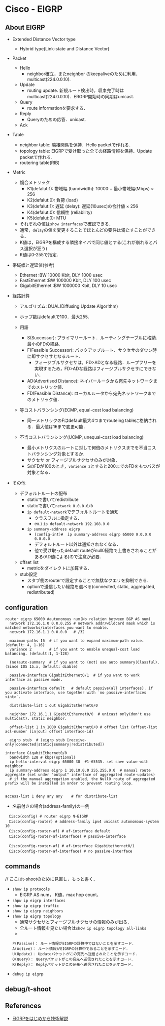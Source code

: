 # Cisco - EIGRP

## About EIGRP
- Extended Distance Vector type
  - Hybrid type(Link-state and Distance Vector)

- Packet
  - Hello
    - neighbor確立，またneighbor のkeepaliveのために利用．multicast(224.0.0.10).
  - Update
    - routing update. 新規ルート検出時，収束完了時はmulticast(224.0.0.10)．ERGRP開始時の同期はunicast.
  - Query
    - route informationを要求する．
  - Reply
    - Queryのための応答．unicast.
  - Ack

- Table
  - neighbor table: 隣接関係を保持．Hello packetで作れる．
  - topology table: EIGRPで受け取った全ての経路情報を保持．Update packetで作れる．
  - routering table(RIB)

- Metric
  - 複合メトリック
    - K1(defalut:1): 帯域幅 (bandwidth): 10000 ÷ 最小帯域幅(Mbps) × 256
    - K2(defalut:0): 負荷 (load)
    - K3(defalut:1): 遅延 (delay): 遅延(10usec)の合計値 × 256
    - K4(defalut:0): 信頼性 (reliability)
    - K5(defalut:0): MTU
  - それぞれの値は`show interfaces`で確認できる．
  - 通常，`delay`の値を変更することでほとんどの要件は満たすことができる．
  - K値は，EIGRPを構成する隣接ネイバで同じ値とする(これが崩れるとパス選択が狂う)
  - K値は0-255で指定．

- 帯域幅と遅延値(参考)
  - Ethernet        :BW   10000 Kbit, DLY 1000 usec
  - FastEthernet    :BW  100000 Kbit, DLY  100 usec
  - GigabitEthernet :BW 1000000 Kbit, DLY   10 usec

- 経路計算
  - アルゴリズム: DUAL(Diffusing Update Algorithm)
  - ホップ数はdefaultで100．最大255．

  - 用語
    - S(Successor): プライマリールート．ルーティングテーブルに格納．最小のFDの経路．
    - F(Feasible Successor): バックアップルート．サクセサのダウン時に即サクセサとなるルート．
      - フィージブルサクセサは，FD>ADとなる経路．ループフリーを実現するため，FD>ADな経路はフィージブルサクセサにできない．
    - AD(Advertised Distance): ネイバールータから宛先ネットワークまでのメトリック値．
    - FD(Feasible Distance): ローカルルータから宛先ネットワークまでのメトリック値．

  - 等コストバランシング(ECMP, equal-cost load balancing)
    - 同一メトリックのFはdefault最大4つまでrouteing tableに格納される．最大値は16まで変更可能．
  - 不当コストバランシング(UCMP, unequal-cost load balancing)
    - 最小メトリクスのルートに対して何倍のメトリクスまでを不当コストバランシング対象とするか．
    - サクセサ or フィージブルサクセサのみが対象．
    - SのFDが100のとき，`varience 2`とすると200までのFDをもつパスが対象となる．

- その他
  - デフォルトルートの配布
    - staticで書いてredistribute
    - staticで書いて`network 0.0.0.0/0`
    - `ip default-network`でデフォルトルートを通知
      - クラスフルに指定する．
      - ex.) `ip default-network 192.168.0.0`
    - `ip summary-address eigrp`
      - `(config-int)#  ip summary-address eigrp 65000 0.0.0.0 0.0.0.0`
      - デフォルトルート以外は通知されなくなる．
      - 他で受け取ったdefault routeがnull0経路で上書きされることがある(AD値による)ので注意が必要．
  - offset list
    - metricをダイレクトに加算する．
  - stub設定
    - スタブ側のrouterで設定することで無駄なクエリを抑制できる．
    - optionで送信したい経路を選べる(connected, static, aggregated, redistributed)

## configuration
```
router eigrp 65000 #autonomous num(No relation between BGP AS num)
  network 172.16.1.0 0.0.0.255 # network addr/wildcard mask which is matched networks/interfaces you want to enable.
  network 172.16.1.1 0.0.0.0   # /32

  maximum-paths 16  # if you want to expand maximum-path value. (default: 4, 1-16)
  variance 2        # if you want to enable unequal-cost load balancing. (default:1, 1-128)

  (no)auto-summary  # if you want to (not) use auto summary(Classful). (Since IOS 15.x, default: diable)

  passive-interface GigabitEthernet0/1  # if you want to work interface as passive mode.

  passive-interface default   # default passive(all interfaces). if you activate interface, use together with `no passive-interfaces <int>`.

  distribute-list 1 out GigabitEthernet0/0

  neighbor 172.16.1.1 GigabitEthernet0/0  # unicast only(don't use multicast). static neighbor.

  offset-list 1 in 1000 GigabitEthernet0/0 # offset list (offset-list acl-number [in|out] offset interface-id)

  eigrp stub  # (eigrp stub [receive-only|connected|static|summary|redistributed])

interface GigabitEthernet0/0
  bandwidth 128 # kbps(optional)
  ip hello-interval eigrp 65000 30  #1-65535. set save value with neighbor
  ip summary-address eigrp 1 10.10.0.0 255.255.0.0  # manual route aggregate (set under "output" interface of aggregated route-updates)
  # if the manual aggregation enabled, the Null0 route of aggregated prefix will be installed in order to prevent routing loop.


access-list 1 deny any any    # for distribute-list
```
- 名前付きの場合(address-family)の一例
```
　Cisco(config) # router eigrp N-EIGRP
　Cisco(config-router) # address-family ipv4 unicast autonomous-system 10
　Cisco(config-router-af) # af-interface default
　Cisco(config-router-af-interface) # passive-interface

　Cisco(config-router-af) # af-interface Gigabitethernet0/1
　Cisco(config-router-af-interface) # no passive-interface
```

## commands
// ここはt-shootのために見直し，もっと書く．

- `show ip protocols`
  - EIGRP AS num， K値，max hop count，
- `shpw ip eigrp interfaces`
- `show ip eigrp traffic`
- `show ip eigrp neighbors`
- `show ip eigrp topology`
  - 通常サクセサとフィージブルサクセサの情報のみが出る．
  - 全ルート情報を見たい場合は`show ip eigrp topology all-links`
  -
  ```
  P(Passive)： ルート情報がEIGRPの計算中ではないことを示すコード．
  A(Active)： ルート情報がEIGRPの計算中であることを示すコード．
  U(Update)： Updateパケットがこの宛先へ送信されたことを示すコード．
  Q(Query)： Queryパケットがこの宛先へ送信されたことを示すコード．
  R(Reply)： Replyパケットがこの宛先へ送信されたことを示すコード．
  ```
- `debug ip eigrp`

## debug/t-shoot

## References
- [EIGRPをはじめから技術解説](https://www.infraexpert.com/study/study31.html)
